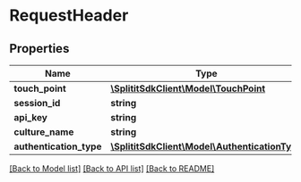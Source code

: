 # RequestHeader

## Properties
Name | Type | Description | Notes
------------ | ------------- | ------------- | -------------
**touch_point** | [**\SplititSdkClient\Model\TouchPoint**](TouchPoint.md) |  | [optional] 
**session_id** | **string** |  | [optional] 
**api_key** | **string** |  | [optional] 
**culture_name** | **string** |  | [optional] 
**authentication_type** | [**\SplititSdkClient\Model\AuthenticationType**](AuthenticationType.md) |  | [optional] 

[[Back to Model list]](../README.md#documentation-for-models) [[Back to API list]](../README.md#documentation-for-api-endpoints) [[Back to README]](../README.md)


